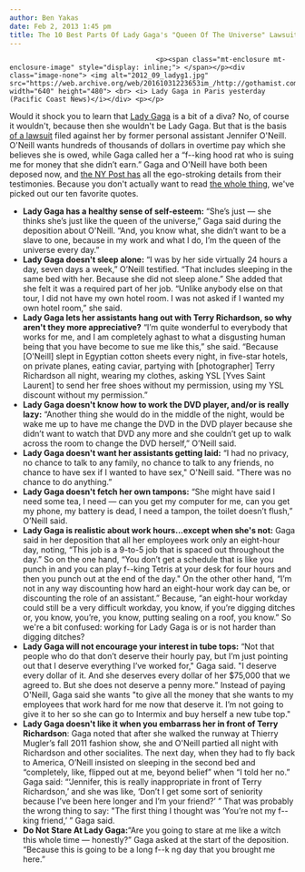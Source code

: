 ```yaml
---
author: Ben Yakas
date: Feb 2, 2013 1:45 pm
title: The 10 Best Parts Of Lady Gaga's "Queen Of The Universe" Lawsuit
---
```


	
										<p><span class="mt-enclosure mt-enclosure-image" style="display: inline;"> </span></p><div class="image-none"> <img alt="2012_09_ladyg1.jpg" src="https://web.archive.org/web/20161031223653im_/http://gothamist.com/attachments/jen/2012_09_ladyg1.jpg" width="640" height="480"> <br> <i> Lady Gaga in Paris yesterday (Pacific Coast News)</i></div> <p></p>

<p>Would it shock you to learn that <a href="https://web.archive.org/web/20161031223653/http://gothamist.com/tags/ladygaga">Lady Gaga</a> is a bit of a diva? No, of course it wouldn&apos;t, because then she wouldn&apos;t be Lady Gaga. But that is the basis <a href="https://web.archive.org/web/20161031223653/http://gothamist.com/2011/12/25/lady_gaga_8.php">of a lawsuit</a> filed against her by former personal assistant Jennifer O&apos;Neill. O&apos;Neill wants hundreds of thousands of dollars in overtime pay which she believes she is owed, while Gaga called her a &#x201C;f--king hood rat who is suing me for money that she didn&#x2019;t earn.&#x201D; Gaga and O&apos;Neill have both been deposed now, and <a href="https://web.archive.org/web/20161031223653/http://www.nypost.com/p/news/national/gag_comes_off_gaga_lawsuit_fiery_Lhfr37x9GtF2mtKX1whpPN">the NY Post has</a> all the ego-stroking details from their testimonies. Because you don&apos;t actually want to read <a href="https://web.archive.org/web/20161031223653/http://www.nypost.com/p/news/local/manhattan/ept_with_gaga_SLtvqBZmfPgiWrhzkMdiUM">the whole thing</a>, we&apos;ve picked out our ten favorite quotes.</p>

<ul>
	<li><strong>Lady Gaga has a healthy sense of self-esteem:</strong> &#x201C;She&#x2019;s just &#x2014; she thinks she&#x2019;s just like the queen of the universe,&#x201D; Gaga said during the deposition about O&apos;Neill. &#x201C;And, you know what, she didn&#x2019;t want to be a slave to one, because in my work and what I do, I&#x2019;m the queen of the universe every day.&#x201D; </li>
	<li><strong>Lady Gaga doesn&apos;t sleep alone:</strong> &#x201C;I was by her side virtually 24 hours a day, seven days a week,&#x201D; O&#x2019;Neill testified. &#x201C;That includes sleeping in the same bed with her. Because she did not sleep alone.&#x201D; She added that she felt it was a required part of her job. &#x201C;Unlike anybody else on that tour, I did not have my own hotel room. I was not asked if I wanted my own hotel room,&#x201D; she said.</li>
	<li><strong>Lady Gaga lets her assistants hang out with Terry Richardson, so why aren&apos;t they more appreciative?</strong> &#x201C;I&#x2019;m quite wonderful to everybody that works for me, and I am completely aghast to what a disgusting human being that you have become to sue me like this,&#x201D; she said. &#x201C;Because [O&apos;Neill] slept in Egyptian cotton sheets every night, in five-star hotels, on private planes, eating caviar, partying with [photographer] Terry Richardson all night, wearing my clothes, asking YSL [Yves Saint Laurent] to send her free shoes without my permission, using my YSL discount without my permission.&#x201D;</li>
	<li><strong>Lady Gaga doesn&apos;t know how to work the DVD player, and/or is really lazy:</strong> &#x201C;Another thing she would do in the middle of the night, would be wake me up to have me change the DVD in the DVD player because she didn&#x2019;t want to watch that DVD any more and she couldn&#x2019;t get up to walk across the room to change the DVD herself,&#x201D; O&#x2019;Neill said.</li>
	<li><strong>Lady Gaga doesn&apos;t want her assistants getting laid:</strong> &#x201C;I had no privacy, no chance to talk to any family, no chance to talk to any friends, no chance to have sex if I wanted to have sex,&quot; O&apos;Neill said. &quot;There was no chance to do anything.&#x201D;</li>
	<li><strong>Lady Gaga doesn&apos;t fetch her own tampons:</strong> &#x201C;She might have said I need some tea, I need &#x2014; can you get my computer for me, can you get my phone, my battery is dead, I need a tampon, the toilet doesn&#x2019;t flush,&#x201D; O&#x2019;Neill said.</li>
	<li><strong>Lady Gaga is realistic about work hours...except when she&apos;s not:</strong> Gaga said in her deposition that all her employees work only an eight-hour day, noting, &#x201C;This job is a 9-to-5 job that is spaced out throughout the day.&#x201D; So on the one hand, &#x201C;You don&#x2019;t get a schedule that is like you punch in and you can play f--king Tetris at your desk for four hours and then you punch out at the end of the day.&quot; On the other other hand, &#x201C;I&#x2019;m not in any way discounting how hard an eight-hour work day can be, or discounting the role of an assistant.&#x201D; Because, &#x201C;an eight-hour workday could still be a very difficult workday, you know, if you&#x2019;re digging ditches or, you know, you&#x2019;re, you know, putting sealing on a roof, you know.&#x201D; So we&apos;re a bit confused: working for Lady Gaga is or is not harder than digging ditches?</li>
	<li><strong>Lady Gaga will not encourage your interest in tube tops:</strong> &#x201C;Not that people who do that don&#x2019;t deserve their hourly pay, but I&#x2019;m just pointing out that I deserve everything I&#x2019;ve worked for,&quot; Gaga said. &quot;I deserve every dollar of it. And she deserves every dollar of her $75,000 that we agreed to. But she does not deserve a penny more.&#x201D; Instead of paying O&apos;Neill, Gaga said she wants &quot;to give all the money that she wants to my employees that work hard for me now that deserve it. I&#x2019;m not going to give it to her so she can go to Intermix and buy herself a new tube top.&quot;</li>
	<li><strong>Lady Gaga doesn&apos;t like it when you embarrass her in front of Terry Richardson</strong>: Gaga noted that after she walked the runway at Thierry Mugler&#x2019;s fall 2011 fashion show, she and O&apos;Neill partied all night with Richardson and other socialites. The next day, when they had to fly back to America, O&#x2019;Neill insisted on sleeping in the second bed and &#x201C;completely, like, flipped out at me, beyond belief&#x201D; when &#x201C;I told her no.&#x201D; Gaga said: &#x201C;&#x2018;Jennifer, this is really inappropriate in front of Terry Richardson,&#x2019; and she was like, &#x2018;Don&#x2019;t I get some sort of seniority because I&#x2019;ve been here longer and I&#x2019;m your friend?&#x2019; &#x201D; That was probably the wrong thing to say: &quot;The first thing I thought was &#x2018;You&#x2019;re not my f--king friend,&#x2019; &#x201D; Gaga said.</li>
	<li><strong>Do Not Stare At Lady Gaga:</strong>&#x201C;Are you going to stare at me like a witch this whole time &#x2014; honestly?&#x201D; Gaga asked at the start of the deposition. &#x201C;Because this is going to be a long f--k ng day that you brought me here.&#x201D;</li>
</ul>					
										
									
				